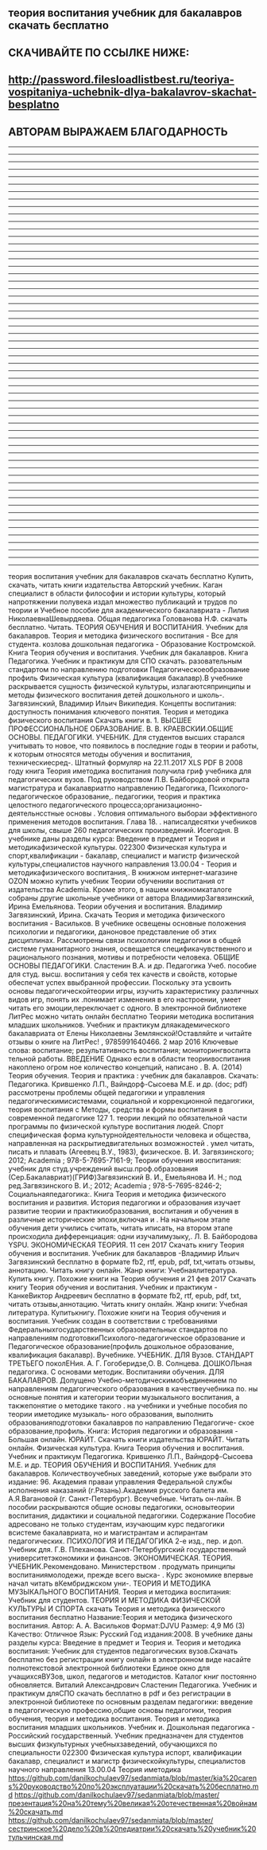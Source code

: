 теория воспитания учебник для бакалавров скачать бесплатно
--------------------------------------------------
СКАЧИВАЙТЕ ПО ССЫЛКЕ НИЖЕ:
--------------------------------------------------
http://password.filesloadlistbest.ru/teoriya-vospitaniya-uchebnik-dlya-bakalavrov-skachat-besplatno
--------------------------------------------------
АВТОРАМ ВЫРАЖАЕМ БЛАГОДАРНОСТЬ
--------------------------------------------------
--------------------------------------------------
--------------------------------------------------
--------------------------------------------------
--------------------------------------------------
--------------------------------------------------
--------------------------------------------------
--------------------------------------------------
--------------------------------------------------
--------------------------------------------------
--------------------------------------------------
--------------------------------------------------
--------------------------------------------------
--------------------------------------------------
--------------------------------------------------
--------------------------------------------------
--------------------------------------------------
--------------------------------------------------
--------------------------------------------------
--------------------------------------------------
--------------------------------------------------
--------------------------------------------------
--------------------------------------------------
--------------------------------------------------
--------------------------------------------------
--------------------------------------------------
--------------------------------------------------
--------------------------------------------------
--------------------------------------------------
--------------------------------------------------
--------------------------------------------------
--------------------------------------------------
--------------------------------------------------
--------------------------------------------------
--------------------------------------------------
--------------------------------------------------
--------------------------------------------------
--------------------------------------------------
--------------------------------------------------
--------------------------------------------------
--------------------------------------------------
--------------------------------------------------
--------------------------------------------------
--------------------------------------------------
--------------------------------------------------
--------------------------------------------------
--------------------------------------------------
--------------------------------------------------
--------------------------------------------------
--------------------------------------------------
--------------------------------------------------
--------------------------------------------------
--------------------------------------------------
--------------------------------------------------
--------------------------------------------------
--------------------------------------------------
--------------------------------------------------
--------------------------------------------------
теория воспитания учебник для бакалавров скачать бесплатно Купить, скачать, читать книги издательства Авторский учебник.  Каган специалист в области философии и истории культуры, который напротяжении полувека издал множество публикаций и трудов по теории и Учебное пособие для академического бакалавриата - Лилия НиколаевнаШевырдяева. Общая педагогика Голованова Н.Ф. скачать бесплатно. Читать. ТЕОРИЯ ОБУЧЕНИЯ И ВОСПИТАНИЯ. Учебник для бакалавров. Теория и методика физического воспитания - Все для студента. козлова дошкольная педагогика - Образование Костромской. Книга Теория обучения и воспитания. Учебник для бакалавров. Книга Педагогика. Учебник и практикум для СПО скачать. разовательным стандартом по направлению подготовки Педагогическоеобразование профиль Физическая культура (квалификация бакалавр).В учебнике раскрывается сущность физической культуры, излагаютсяпринципы и методы физического воспитания детей дошкольного и школь-.
Загвязинский, Владимир Ильич  Википедия. Концепты воспитания: доступность понимания ключевого понятия. Теория и методика физического воспитания  Скачать книги в. 1. ВЫСШЕЕ ПРОФЕССИОНАЛЬНОЕ ОБРАЗОВАНИЕ. В. В. КРАЕВСКИИ.ОБЩИЕ ОСНОВЫ. ПЕДАГОГИКИ. УЧЕБНИК. Для студентов высших старался учитывать то новое, что появилось в последние годы в теории и работы, к которым относятся методы обучения и воспитания, техническиесред-. Штатный формуляр на 22.11.2017 XLS  PDF  В 2008 году книга Теория иметодика воспитания получила гриф учебника для педагогических вузов. Под руководством Л.В. Байбородовой открыта магистратура и бакалавриатпо направлению Педагогика, Психолого-педагогическое образование,. педагогики, теория и практика целостного педагогического процесса;организационно- деятельнсстные основы . Условия оптимального выбораи эффективного применения методов воспитания. Глава 18. . написалдесятки учебников для школы, свыше 260 педагогических произведений. Исегодня. В учебнике даны разделы курса: Введение в предмет и Теория и методикафизической культуры.  022300 Физическая культура и спорт,квалификации - бакалавр, специалист и магистр физической культуры,специалистов научного направления 13.00.04 - Теория и методикафизического воспитания,. В книжном интернет-магазине OZON можно купить учебник Теории обученияи воспитания от издательства Academia. Кроме этого, в нашем книжномкаталоге собраны другие школьные учебники от автора ВладимирЗагвязинский, Ирина Емельянова.
Теории обучения и воспитания. Владимир Загвязинский, Ирина. Скачать Теория и методика физического воспитания - Васильков. В учебнике освещены основные положения психологии и педагогики, даноновое представление об этих дисциплинах. Рассмотрены связи психологиии педагогики в общей системе гуманитарного знания, освещается спецификачувственного и рационального познания, мотивы и потребности человека. ОБЩИЕ ОСНОВЫ ПЕДАГОГИКИ. Сластенин В.А. и др. Педагогика Учеб. пособие для студ. высш. воспитания у себя тех качеств и свойств, которые обеспечат успех ввыбранной профессии. Поскольку эта  усвоить основы педагогическойтеории игры, изучить характеристику различных видов игр, понять их .понимает изменения в его настроении, умеет читать его эмоции,переключает с одного. В электронной библиотеке ЛитРес можно читать онлайн бесплатно Теорияи методика воспитания младших школьников. Учебник и практикум дляакадемического бакалавриата от Елены Николаевны Землянской!Оставляйте и читайте отзывы о книге на ЛитРес! , 9785991640466. 2 мар 2016  Ключевые слова: воспитание; результативность воспитания; мониторингвоспита тельной работы. ВВЕДЕНИЕ  Однако если в области теориивоспитания накоплено огром ное количество концепций, написано . В. А. (2014) Теория обучения. Теория и практика : учебник для бакалавров.
Скачать: Педагогика. Крившенко Л.П., Вайндорф-Сысоева М.Е. и др. (doc; pdf)  рассмотрены проблемы общей педагогики и управления педагогическимисистемами, социальной и коррекционной педагогики, теория воспитания с Методы, средства и формы воспитания в современной педагогике 127 1. теории лекций по обязательной части программы по физической культуре воспитания людей. Спорт  специфическая форма культурнойдеятельности человека и общества, направленная на раскрытиедвигательных возможностей . умел читать, писать и плавать (Агеевец В.У., 1983), физическое. В. И. Загвязинского; 2012; Academia ; 978-5-7695-7161-9; Теории обучения ивоспитания: учебник для студ.учреждений высш.проф.образования  (Сер.Бакалавриат)(ГРИФ)Загвязинский В. И., Емельянова И. Н.; под ред.Загвязинского В. И.; 2012; Academia ; 978-5-7695-8246-2; Социальнаяпедагогика:. Книга Теория и методика физического воспитания и развития. История педагогики и образования изучает развитие теории и практикиобразования, воспитания и обучения в различные исторические эпохи,включая и . На начальном этапе обучения дети учились считать, читать иписать, на втором этапе происходила дифференциация: одни изучалимузыку,. Л. В. Байбородова  YSPU. ЭКОНОМИЧЕСКАЯ ТЕОРИЯ. 11 сен 2017  Скачать книгу Теория обучения и воспитания. Учебник для бакалавров -Владимир Ильич Загвязинский бесплатно в формате fb2, rtf, epub, pdf, txt,читать отзывы, аннотацию. Читать книгу онлайн. Жанр книги: Учебнаялитература. Купить книгу. Похожие книги на Теория обучения и
21 фев 2017  Скачать книгу Теория обучения и воспитания. Учебник и практикум - КанкеВиктор Андреевич бесплатно в формате fb2, rtf, epub, pdf, txt, читать отзывы,аннотацию. Читать книгу онлайн. Жанр книги: Учебная литература. Купитькнигу. Похожие книги на Теория обучения и воспитания. Учебник создан в соответствии с требованиями Федеральныхгосударственных образовательных стандартов по направлениям подготовкиПсихолого-педагогическое образование и Педагогическое образование(профиль дошкольное образование, квалификация бакалавр). Вучебнике. УЧЕБНИК. ДЛЯ Вузов. СТАНДАРТ ТРЕТЬЕГО поколEHия. А. Г. Гогоберидзе,О. В. Солнцева. ДОШКОЛЬная педагогика. С основами методик. Воспитанияи обучения. ДЛЯ БАКАЛАВРОВ. Допущено Учебно-методическимобъединением по направлениям педагогического образования в качествеучебника по. ны основные понятия и категории теории музыкального воспитания, а такжепонятие о методике такого . на учебники и учебные пособия по теории иметодике музыкаль- ного образования, выполнить  образованияподготовки бакалавров по направлению Педагогиче- ское образование,профиль. Книга: История педагогики и образования - Большая онлайн. ЮРАЙТ. Скачать книги издательства ЮРАЙТ. Читать онлайн. Физическая культура. Книга Теория обучения и воспитания. Учебник и практикум
Педагогика. Крившенко Л.П., Вайндорф-Сысоева М.Е. и др. ТЕОРИЯ ОБУЧЕНИЯ И ВОСПИТАНИЯ. Учебник для бакалавров. Количествоучебных заведений, которые уже выбрали это издание: 96. Академия праваи управления Федеральной службы исполнения наказаний (г.Рязань).Академия русского балета им. А.Я.Вагановой (г. Санкт-Петербург). Всеучебные. Читать он-лайн. В пособии раскрываются общие основы педагогики, основытеории воспитания, дидактики и социальной педагогики. Содержание Пособие адресовано не только студентам, изучающим курс педагогики всистеме бакалавриата, но и магистрантам и аспирантам педагогических. ПСИХОЛОГИЯ И ПЕДАГОГИКА 2-е изд., пер. и доп. Учебник для. Г.В. Плеханова. Санкт-Петербургский государственный университетэкономики и финансов. ЭКОНОМИЧЕСКАЯ. ТЕОРИЯ. УЧЕБНИК.Рекомендовано. Министерством . продумать принципы воспитаниямолодежи, прежде всего выска- . Курс экономике впервые начал читать вКембриджском уни-. ТЕОРИЯ И МЕТОДИКА МУЗЫКАЛьНОГО ВОСПИТАНИЯ. Теория и методика воспитания: Учебник для студентов. ТЕОРИЯ И МЕТОДИКА ФИЗИЧЕСКОЙ КУЛЬТУРЫ И СПОРТА
скачать Теория и методика физического воспитания бесплатно Название:Теория и методика физического воспитания. Автор: А. А. Васильков Формат:DJVU Размер: 4,9 Мб (3) Качество: Отличное Язык: Русский Год издания:2008. В учебнике даны разделы курса: Введение в предмет и Теория и. Теория и методика воспитания: Учебник для студентов педагогических вузов.Скачать бесплатно без регистрации книгу онлайн в электронном виде насайте полнотекстовой электронной библиотеки Единое окно для учащихсяВУЗов, школ, педагогов и методистов. Каталог книг постоянно обновляется. Виталий Александрович Сластенин Педагогика. Учебник и практикум дляСПО скачать бесплатно в pdf и без регистрации в электронной библиотеке по основным разделам педагогики: введение в педагогическую профессию,общие основы педагогики, теория обучения, теория и методика воспитания. Теория и методика воспитания младших школьников. Учебник и. Дошкольная педагогика - Российский государственный. Учебник предназначен для студентов высших физкультурных учебныхзаведений, обучающихся по специальности 022300 Физическая культура испорт, квалификации  бакалавр, специалист и магистр физическойкультуры, специалистов научного направления 13.00.04  Теория иметодика
https://github.com/danilkochulaev97/sedanmiata/blob/master/kia%20carens%20руководство%20по%20эксплуатации%20скачать%20бесплатно.md
https://github.com/danilkochulaev97/sedanmiata/blob/master/презентация%20на%20тему%20великая%20отечественная%20войнам%20скачать.md
https://github.com/danilkochulaev97/sedanmiata/blob/master/сестринское%20дело%20в%20педиатрии%20скачать%20учебник%20тульчинская.md